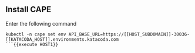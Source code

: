 ## Install CAPE

Enter the following command
```
kubectl -n cape set env API_BASE_URL=https://[[HOST_SUBDOMAIN]]-30036-[[KATACODA_HOST]].environments.katacoda.com
```{{execute HOST1}}